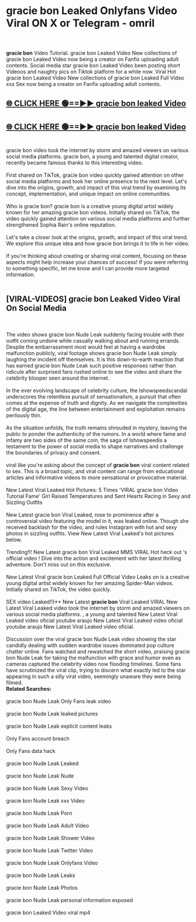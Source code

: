 <h1> gracie bon Leaked Onlyfans Video Viral ON X or Telegram - omril </h1>

# 
<br>
<strong>gracie bon</strong> Video Tutorial. gracie bon Leaked Video New collections of  gracie bon Leaked Video now being a creator on Fanfix uploading adult contents. Social media star gracie bon Leaked Video been posting short Videoos and naughty pics on Tiktok platform for a while now. Viral Hot gracie bon Leaked Video New collections of gracie bon Leaked Full Video xxx Sex now being a creator on Fanfix uploading adult contents.
<br>

## [🌐 CLICK HERE 🟢==►► gracie bon leaked Video ](https://onlyclips.site?title=gracie_bon&ref=git)


## [🌐 CLICK HERE 🟢==►► gracie bon leaked Video ](https://onlyclips.site?title=gracie_bon&ref=git)

<br>
gracie bon video took the internet by storm and amazed viewers on various social media platforms. gracie bon, a young and talented digital creator, recently became famous thanks to this interesting video.
<br><br>
First shared on TikTok, gracie bon video quickly gained attention on other social media platforms and took her online presence to the next level. Let's dive into the origins, growth, and impact of this viral trend by examining its concept, implementation, and unique impact on online communities.
<br><br>
Who is gracie bon? gracie bon is a creative young digital artist widely known for her amazing gracie bon videos. Initially shared on TikTok, the video quickly gained attention on various social media platforms and further strengthened Sophia Rain's online reputation.
<br><br>
Let's take a closer look at the origins, growth, and impact of this viral trend. We explore this unique idea and how gracie bon brings it to life in her video.
<br><br>
If you're thinking about creating or sharing viral content, focusing on these aspects might help increase your chances of success! If you were referring to something specific, let me know and I can provide more targeted information.
<br><br>
<h2>[VIRAL-VIDEOS] gracie bon Leaked Video Viral On Social Media</h2>
<br><br>
The video shows gracie bon Nude Leak suddenly facing trouble with their outfit coming undone while casually walking about and running errands. Despite the embarrassment most would feel at having a wardrobe malfunction publicly, viral footage shows gracie bon Nude Leak simply laughing the incident off themselves. It is this down-to-earth reaction that has earned gracie bon Nude Leak such positive responses rather than ridicule after surprised fans rushed online to see the video and share the celebrity blooper seen around the internet.
<br><br>
In the ever evolving landscape of celebrity culture, the Ishowspeedscandal underscores the relentless pursuit of sensationalism, a pursuit that often comes at the expense of truth and dignity. As we navigate the complexities of the digital age, the line between entertainment and exploitation remains perilously thin.
<br><br>
As the situation unfolds, the truth remains shrouded in mystery, leaving the public to ponder the authenticity of the rumors. In a world where fame and infamy are two sides of the same coin, the saga of Ishowspeedis a testament to the power of social media to shape narratives and challenge the boundaries of privacy and consent.
<br><br>
viral like you're asking about the concept of <strong>gracie bon</strong> viral content related to sex. This is a broad topic, and viral content can range from educational articles and informative videos to more sensational or provocative material.
<br><br>
New Latest Viral Leaked Hot Pictures: 5 Times 'VIRAL gracie bon Video Tutorial Fame' Girl Raised Temperatures and Sent Hearts Racing in Sexy and Sizzling Outfits
<br><br>
New Latest gracie bon Viral Leaked, rose to prominence after a controversial video featuring the model in it, was leaked online. Though she received backlash for the video, and rules Instagram with hot and sexy photos in sizzling outfits. View New Latest Viral Leaked's hot pictures below.
<br><br>
Trending!!! New Latest gracie bon Viral Leaked MMS VIRAL Hot heck out 's official video ! Dive into the action and excitement with her latest thrilling adventure. Don't miss out on this exclusive.
<br><br>
New Latest Viral gracie bon Leaked Full Official Video Leaks on  is a creative young digital artist widely known for her amazing Spider-Man videos. Initially shared on TikTok, the video quickly.
<br><br>
SEX video Leaked!!)** New Latest <strong>gracie bon</strong> Viral Leaked VIRAL New Latest Viral Leaked video took the internet by storm and amazed viewers on various social media platforms. , a young and talented New Latest Viral Leaked video oficial youtube araujo New Latest Viral Leaked video oficial youtube araujo New Latest Viral Leaked video oficial.
<br><br>
Discussion over the viral gracie bon Nude Leak video showing the star candidly dealing with sudden wardrobe issues dominated pop culture chatter online. Fans watched and rewatched the short video, praising gracie bon Nude Leak for taking the malfunction with grace and humor even as cameras captured the celebrity video now flooding timelines. Some fans have scrutinized the viral clip, trying to discern what exactly led to the star appearing in such a silly viral video, seemingly unaware they were being filmed.
<br>
<strong>Related Searches:</strong>
<br><br>
gracie bon Nude Leak Only Fans leak video
<br><br>
gracie bon Nude Leak leaked pictures
<br><br>
gracie bon Nude Leak explicit content leaks
<br><br>
Only Fans account breach
<br><br>
Only Fans data hack
<br><br>
gracie bon Nude Leak Leaked
<br><br>
gracie bon Nude Leak Nude
<br><br>
gracie bon Nude Leak Sexy Video
<br><br>
gracie bon Nude Leak xxx Video
<br><br>
gracie bon Nude Leak Porn
<br><br>
gracie bon Nude Leak Adult Video
<br><br>
gracie bon Nude Leak Shower Video
<br><br>
gracie bon Nude Leak Twitter Video
<br><br>
gracie bon Nude Leak Onlyfans Video
<br><br>
gracie bon Nude Leak Leaks
<br><br>
gracie bon Nude Leak Photos
<br><br>
gracie bon Nude Leak personal information exposed
<br><br>
gracie bon Leaked Video viral mp4